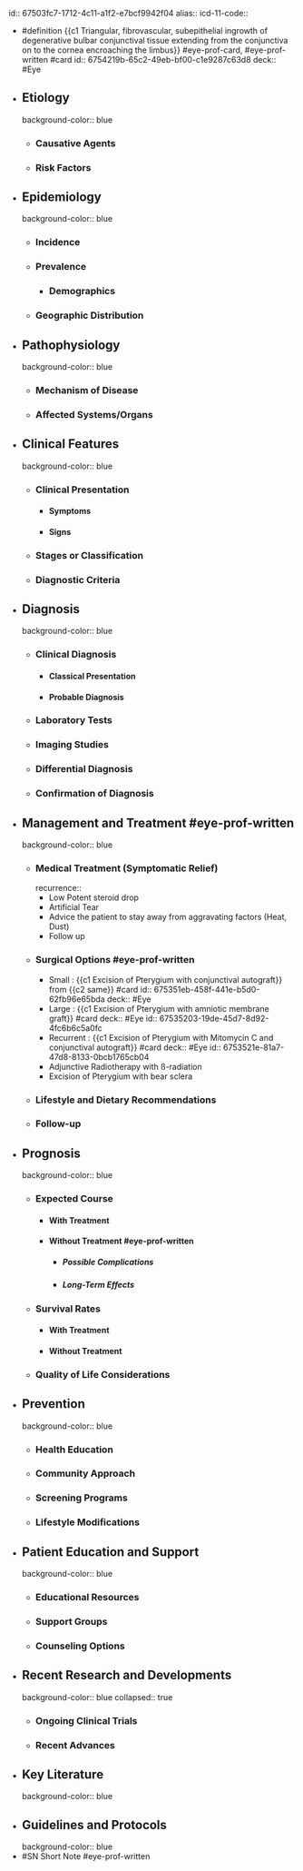 id:: 67503fc7-1712-4c11-a1f2-e7bcf9942f04
alias::
icd-11-code::

- #definition {{c1 Triangular, fibrovascular, subepithelial ingrowth of degenerative bulbar conjunctival tissue extending from the conjunctiva on to the cornea encroaching the limbus}} #eye-prof-card, #eye-prof-written #card
  id:: 6754219b-65c2-49eb-bf00-c1e9287c63d8
  deck:: #Eye
- ## Etiology
  background-color:: blue
  - ### Causative Agents
  - ### Risk Factors
- ## Epidemiology
  background-color:: blue
  - ### Incidence
  - ### Prevalence
    - ### Demographics
  - ### Geographic Distribution
- ## Pathophysiology
  background-color:: blue
  - ### Mechanism of Disease
  - ### Affected Systems/Organs
- ## Clinical Features
  background-color:: blue
  - ### Clinical Presentation
    - #### Symptoms
    - #### Signs
  - ### Stages or Classification
  - ### Diagnostic Criteria
- ## Diagnosis
  background-color:: blue
  - ### Clinical Diagnosis
    - #### Classical Presentation
    - #### Probable Diagnosis
  - ### Laboratory Tests
  - ### Imaging Studies
  - ### Differential Diagnosis
  - ### Confirmation of Diagnosis
- ## Management and Treatment #eye-prof-written
  background-color:: blue
  - ### Medical Treatment (Symptomatic Relief)
    recurrence::
    - Low Potent steroid drop
    - Artificial Tear
    - Advice the patient to stay away from aggravating factors (Heat, Dust)
    - Follow up
  - ### Surgical Options #eye-prof-written
    - Small : {{c1 Excision of Pterygium with conjunctival autograft}} from {{c2 same}} #card
      id:: 675351eb-458f-441e-b5d0-62fb96e65bda
      deck:: #Eye
    - Large : {{c1 Excision of Pterygium with amniotic membrane graft}} #card
      deck:: #Eye
      id:: 67535203-19de-45d7-8d92-4fc6b6c5a0fc
    - Recurrent : {{c1 Excision of Pterygium with Mitomycin C and conjunctival autograft}} #card
      deck:: #Eye
      id:: 6753521e-81a7-47d8-8133-0bcb1765cb04
    - Adjunctive Radiotherapy with ß-radiation
    - Excision of Pterygium with bear sclera
  - ### Lifestyle and Dietary Recommendations
  - ### Follow-up
- ## Prognosis
  background-color:: blue
  - ### Expected Course
    - #### With Treatment
    - #### Without Treatment #eye-prof-written
      - ##### Possible Complications
      - ##### Long-Term Effects
  - ### Survival Rates
    - #### With Treatment
    - #### Without Treatment
  - ### Quality of Life Considerations
- ## Prevention
  background-color:: blue
  - ### Health Education
  - ### Community Approach
  - ### Screening Programs
  - ### Lifestyle Modifications
- ## Patient Education and Support
  background-color:: blue
  - ### Educational Resources
  - ### Support Groups
  - ### Counseling Options
- ## Recent Research and Developments
  background-color:: blue
  collapsed:: true
  - ### Ongoing Clinical Trials
  - ### Recent Advances
- ## Key Literature
  background-color:: blue
- ## Guidelines and Protocols
  background-color:: blue
- #SN Short Note #eye-prof-written
